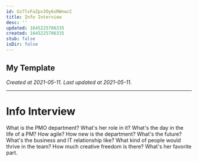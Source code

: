 ```yaml
---
id: Gz7lvFaZpx3Oy6sRWnwcC
title: Info Interview
desc: ''
updated: 1645225706335
created: 1645225706335
stub: false
isDir: false
---
```

My Template
---

_Created at 2021-05-11._
_Last updated at 2021-05-11._




---

# Info Interview


What is the PMO department?
What's her role in it?
What's the day in the life of a PM?
How agile?
How new is the department?
What's the future?
What's the business and IT relationship like?
What kind of people would thrive in the team?
How much creative freedom is there?
What's her favorite part.

